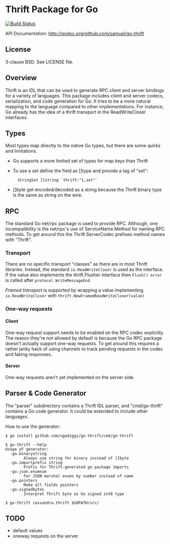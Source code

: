 Thrift Package for Go
=====================

[![Build Status](https://travis-ci.org/samuel/go-thrift.png)](https://travis-ci.org/samuel/go-thrift)

API Documentation: <http://godoc.org/github.com/samuel/go-thrift>

License
-------

3-clause BSD. See LICENSE file.

Overview
--------

Thrift is an IDL that can be used to generate RPC client and server
bindings for a variety of languages. This package includes client and server
codecs, serialization, and code generation for Go. It tries to be a more
natural mapping to the language compared to other implementations. For instance,
Go already has the idea of a thrift transport in the ReadWriteCloser interfaces.

Types
-----

Most types map directly to the native Go types, but there are some
quirks and limitations.

* Go supports a more limited set of types for map keys than Thrift
* To use a set define the field as []type and provide a tag of "set":

        StringSet []string `thrift:"1,set"`

* []byte get encoded/decoded as a string because the Thrift binary type
  is the same as string on the wire.

RPC
---

The standard Go net/rpc package is used to provide RPC. Although, one
incompatibility is the net/rpc's use of ServiceName.Method for naming
RPC methods. To get around this the Thrift ServerCodec prefixes method
names with "Thrift".

### Transport

There are no specific transport "classes" as there are in most Thrift
libraries. Instead, the standard `io.ReadWriteCloser` is used as the
interface. If the value also implements the thrift.Flusher interface
then `Flush() error` is called after `protocol.WriteMessageEnd`.

_Framed transport_ is supported by wrapping a value implementing
`io.ReadWriteCloser` with `thrift.NewFramedReadWriteCloser(value)`

### One-way requests

#### Client

One-way request support needs to be enabled on the RPC codec explicitly.
The reason they're not allowed by default is because the Go RPC package
doesn't actually support one-way requests. To get around this requires
a rather janky hack of using channels to track pending requests in the
codec and faking responses.

#### Server

One-way requests aren't yet implemented on the server side.

Parser & Code Generator
-----------------------

The "parser" subdirectory contains a Thrift IDL parser, and "cmd/go-thrift"
contains a Go code generator. It could be extended to include other
languages.

How to use the generator:

    $ go install github.com/ugodiggi/go-thrift/cmd/go-thrift

    $ go-thrift --help
    Usage of generator:
      -go.binarystring
            Always use string for binary instead of []byte
      -go.importprefix string
            Prefix for Thrift-generated go package imports
      -go.json.enumnum
            For JSON marshal enums by number instead of name
      -go.pointers
            Make all fields pointers
      -go.signedbytes
            Interpret Thrift byte as Go signed int8 type

    $ go-thrift cassandra.thrift $GOPATH/src/

TODO
----

* default values
* oneway requests on the server
